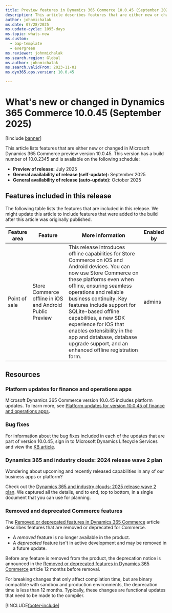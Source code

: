 ```yaml
---
title: Preview features in Dynamics 365 Commerce 10.0.45 (September 2025)
description: This article describes features that are either new or changed in Microsoft Dynamics 365 Commerce 10.0.45. 
author: johnmichalak
ms.date: 07/28/2025
ms.update-cycle: 1095-days
ms.topic: whats-new
ms.custom: 
  - bap-template
  - evergreen
ms.reviewer: johnmichalak
ms.search.region: Global
ms.author: johnmichalak
ms.search.validFrom: 2023-11-01
ms.dyn365.ops.version: 10.0.45

---
```


# What's new or changed in Dynamics 365 Commerce 10.0.45 (September 2025)

[!include [banner](../includes/banner.md)]

This article lists features that are either new or changed in Microsoft Dynamics 365 Commerce preview version 10.0.45. This version has a build number of 10.0.2345 and is available on the following schedule:

- **Preview of release:** July 2025
- **General availability of release (self-update):** September 2025
- **General availability of release (auto-update):** October 2025

## Features included in this release

The following table lists the features that are included in this release. We might update this article to include features that were added to the build after this article was originally published.

| Feature area | Feature | More information | Enabled by |
|---|---|---|---|
| Point of sale  | Store Commerce offline in iOS and Android Public Preview  | This release introduces offline capabilities for Store Commerce on iOS and Android devices. You can now use Store Commerce on these platforms even when offline, ensuring seamless operations and reliable business continuity. Key features include support for SQLite-based offline capabilities, a new SDK experience for iOS that enables extensibility in the app and database, database upgrade support, and an enhanced offline registration form. |  admins |


## Resources

### Platform updates for finance and operations apps

Microsoft Dynamics 365 Commerce version 10.0.45 includes platform updates. To learn more, see [Platform updates for version 10.0.45 of finance and operations apps](../../fin-ops-core/fin-ops/get-started/whats-new-platform-updates-10-0-45.md). 
  
### Bug fixes

For information about the bug fixes included in each of the updates that are part of version 10.0.45, sign in to Microsoft Dynamics Lifecycle Services and view the [KB article](https://fix.lcs.dynamics.com/Issue/Details?bugId=1043223).

### Dynamics 365 and industry clouds: 2024 release wave 2 plan

Wondering about upcoming and recently released capabilities in any of our business apps or platform?

Check out the [Dynamics 365 and industry clouds: 2025 release wave 2 plan](/dynamics365/release-plan/2025wave2/). We captured all the details, end to end, top to bottom, in a single document that you can use for planning.

### Removed and deprecated Commerce features

The [Removed or deprecated features in Dynamics 365 Commerce](removed-deprecated-features-commerce.md) article describes features that are removed or deprecated for Commerce.

- A *removed* feature is no longer available in the product.
- A *deprecated* feature isn't in active development and may be removed in a future update.

Before any feature is removed from the product, the deprecation notice is announced in the [Removed or deprecated features in Dynamics 365 Commerce](removed-deprecated-features-commerce.md) article 12 months before removal.

For breaking changes that only affect compilation time, but are binary compatible with sandbox and production environments, the deprecation time is less than 12 months. Typically, these changes are functional updates that need to be made to the compiler.

[!INCLUDE[footer-include](../../includes/footer-banner.md)]
